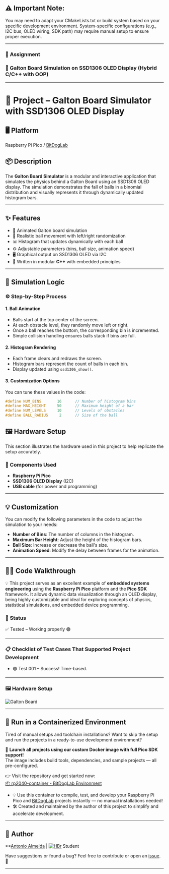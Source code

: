## ⚠️ Important Note:
You may need to adapt your CMakeLists.txt or build system based on your specific development environment. System-specific configurations (e.g., I2C bus, OLED wiring, SDK path) may require manual setup to ensure proper execution.

---

### 🚀 **Assignment**

### 📌 Galton Board Simulation on SSD1306 OLED Display (Hybrid C/C++ with OOP)

---

# 🧠 Project – **Galton Board Simulator** with SSD1306 OLED Display

## 🖥️ Platform
Raspberry Pi Pico / [BitDogLab](https://github.com/BitDogLab)

## 📦 Description
The **Galton Board Simulator** is a modular and interactive application that simulates the physics behind a Galton Board using an SSD1306 OLED display. The simulation demonstrates the fall of balls in a binomial distribution and visually represents it through dynamically updated histogram bars.

---

## ✨ Features

- 🎯 Animated Galton board simulation
- 🔄 Realistic ball movement with left/right randomization
- 📊 Histogram that updates dynamically with each ball
- ⚙️ Adjustable parameters (bins, ball size, animation speed)
- 🖥️ Graphical output on SSD1306 OLED via I2C
- 🧩 Written in modular **C++** with embedded principles

---

## 🧠 Simulation Logic

### ⚙️ Step-by-Step Process

#### 1. Ball Animation
- Balls start at the top center of the screen.
- At each obstacle level, they randomly move left or right.
- Once a ball reaches the bottom, the corresponding bin is incremented.
- Simple collision handling ensures balls stack if bins are full.

#### 2. Histogram Rendering
- Each frame clears and redraws the screen.
- Histogram bars represent the count of balls in each bin.
- Display updated using `ssd1306_show()`.

#### 3. Customization Options

You can tune these values in the code:

```cpp
#define NUM_BINS       16      // Number of histogram bins
#define MAX_HEIGHT     50      // Maximum height of a bar
#define NUM_LEVELS     10      // Levels of obstacles
#define BALL_RADIUS     2      // Size of the ball
```

## 🖼️ Hardware Setup

This section illustrates the hardware used in this project to help replicate the setup accurately.

### 🔧 Components Used

- **Raspberry Pi Pico**
- **SSD1306 OLED Display** (I2C)
- **USB cable** (for power and programming)

---

## 💡 Customization

You can modify the following parameters in the code to adjust the simulation to your needs:

- **Number of Bins**: The number of columns in the histogram.
- **Maximum Bar Height**: Adjust the height of the histogram bars.
- **Ball Size**: Increase or decrease the ball's size.
- **Animation Speed**: Modify the delay between frames for the animation.

---

## 🧑‍💻 Code Walkthrough

💡 This project serves as an excellent example of **embedded systems engineering** using the **Raspberry Pi Pico** platform and the **Pico SDK** framework. It allows dynamic data visualization through an OLED display, being highly customizable and ideal for exploring concepts of physics, statistical simulations, and embedded device programming.

### 🔧 **Status**

✅ Tested – Working properly 🟢

---

### 📋 **Checklist of Test Cases That Supported Project Development**

- 🟢 Test 001 – Success! Time-based.

---

### 🖼️ Hardware Setup

![Galton Board](./assets/galton_plus_plus.gif)

---

## 🐳 Run in a Containerized Environment

Tired of manual setups and toolchain installations? Want to skip the setup and run the projects in a ready-to-use development environment?

🚀 **Launch all projects using our custom Docker image with full Pico SDK support!**  
The image includes build tools, dependencies, and sample projects — all pre-configured.

👉 Visit the repository and get started now:  
[📦 rp2040-container - BitDogLab Environment](https://github.com/alfecjo/rp2040-container)

- 💡 Use this container to compile, test, and develop your Raspberry Pi Pico and [BitDogLab](https://github.com/BitDogLab) projects instantly — no manual installations needed!
- 🛠️ Created and maintained by the author of this project to simplify and accelerate development.

---

## 👤 Author
**[Antonio Almeida](https://alfecjo.github.io/) | [![HBr](antonio_almeida_embarcatech_HBr_2025/hbr.jpg)](https://hardware.org.br/) Student

Have suggestions or found a bug?
Feel free to contribute or open an [issue](https://github.com/alfecjo/antonio_almeida_embarcatech_HBr_2025/issues). 🚀

---
